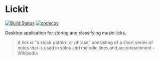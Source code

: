 # Lickit

[![Build Status](https://travis-ci.org/hugo-cardenas/lickit.svg?branch=master)](https://travis-ci.org/hugo-cardenas/lickit)
[![codecov](https://codecov.io/gh/hugo-cardenas/lickit/branch/master/graph/badge.svg)](https://codecov.io/gh/hugo-cardenas/lickit)

Desktop application for storing and classifying music licks.

> A lick is "a stock pattern or phrase" consisting of a short series of notes that is used in solos and melodic lines and accompaniment - Wikipedia
